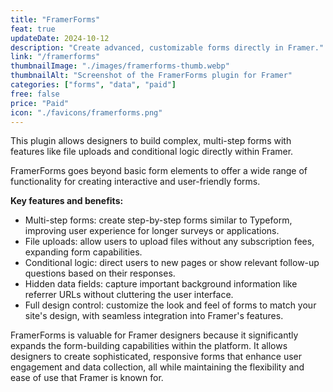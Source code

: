 ```yaml
---
title: "FramerForms"
feat: true
updateDate: 2024-10-12
description: "Create advanced, customizable forms directly in Framer."
link: "/framerforms"
thumbnailImage: "./images/framerforms-thumb.webp"
thumbnailAlt: "Screenshot of the FramerForms plugin for Framer"
categories: ["forms", "data", "paid"]
free: false
price: "Paid"
icon: "./favicons/framerforms.png"
---
```


This plugin allows designers to build complex, multi-step forms with features like file uploads and conditional logic directly within Framer. 

FramerForms goes beyond basic form elements to offer a wide range of functionality for creating interactive and user-friendly forms.

<b>Key features and benefits:</b>

- Multi-step forms: create step-by-step forms similar to Typeform, improving user experience for longer surveys or applications.
- File uploads: allow users to upload files without any subscription fees, expanding form capabilities.
- Conditional logic: direct users to new pages or show relevant follow-up questions based on their responses.
- Hidden data fields: capture important background information like referrer URLs without cluttering the user interface.
- Full design control: customize the look and feel of forms to match your site's design, with seamless integration into Framer's features.

FramerForms is valuable for Framer designers because it significantly expands the form-building capabilities within the platform. It allows designers to create sophisticated, responsive forms that enhance user engagement and data collection, all while maintaining the flexibility and ease of use that Framer is known for.



